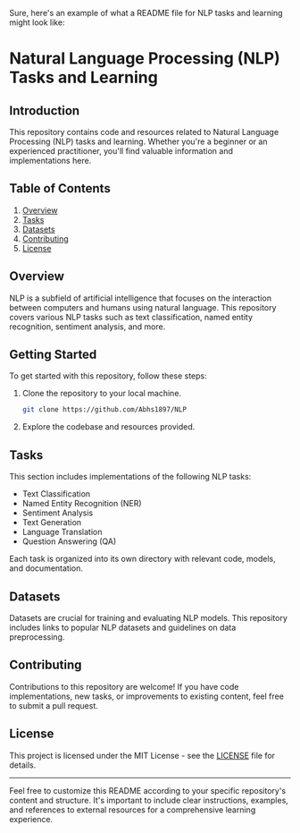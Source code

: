 Sure, here's an example of what a README file for NLP tasks and learning might look like:

# Natural Language Processing (NLP) Tasks and Learning

## Introduction
This repository contains code and resources related to Natural Language Processing (NLP) tasks and learning. Whether you're a beginner or an experienced practitioner, you'll find valuable information and implementations here.

## Table of Contents
1. [Overview](#overview)
2. [Tasks](#tasks)
3. [Datasets](#datasets)
4. [Contributing](#contributing)
5. [License](#license)

## Overview
NLP is a subfield of artificial intelligence that focuses on the interaction between computers and humans using natural language. This repository covers various NLP tasks such as text classification, named entity recognition, sentiment analysis, and more.

## Getting Started
To get started with this repository, follow these steps:
1. Clone the repository to your local machine.
   ```bash
   git clone https://github.com/Abhs1897/NLP
   ```
   
2. Explore the codebase and resources provided.

## Tasks
This section includes implementations of the following NLP tasks:
- Text Classification
- Named Entity Recognition (NER)
- Sentiment Analysis
- Text Generation
- Language Translation
- Question Answering (QA)

Each task is organized into its own directory with relevant code, models, and documentation.

## Datasets
Datasets are crucial for training and evaluating NLP models. This repository includes links to popular NLP datasets and guidelines on data preprocessing.


## Contributing
Contributions to this repository are welcome! If you have code implementations, new tasks, or improvements to existing content, feel free to submit a pull request.

## License
This project is licensed under the MIT License - see the [LICENSE](LICENSE) file for details.

---

Feel free to customize this README according to your specific repository's content and structure. It's important to include clear instructions, examples, and references to external resources for a comprehensive learning experience.
